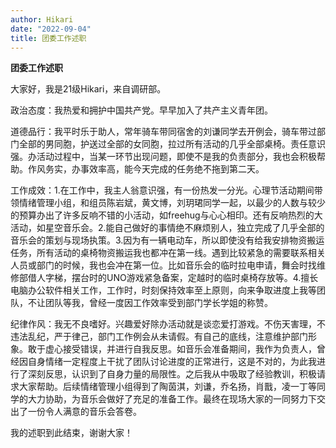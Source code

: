 ```yaml
---
author: Hikari
date: "2022-09-04"
title: 团委工作述职
---
```


**团委工作述职**

大家好，我是21级Hikari，来自调研部。

政治态度：我热爱和拥护中国共产党。早早加入了共产主义青年团。

道德品行：我平时乐于助人，常年骑车带同宿舍的刘谦同学去开例会，骑车带过部门全部的男同胞，护送过全部的女同胞，拉过所有活动的几乎全部桌椅。责任意识强。办活动过程中，当某一环节出现问题，即使不是我的负责部分，我也会积极帮助。作风务实，办事效率高，能今天完成的任务绝不拖到第二天。

工作成效：1.在工作中，我主人翁意识强，有一份热发一分光。心理节活动期间带领情绪管理小组，和组员陈岩斌，黄文博，刘玥珺同学一起，以最少的人数与较少的预算办出了许多反响不错的小活动，如freehug与心心相印。还有反响热烈的大活动，如星空音乐会。2.能自己做好的事情绝不麻烦别人，独立完成了几乎全部的音乐会的策划与现场执策。3.因为有一辆电动车，所以即使没有给我安排物资搬运任务，所有活动的桌椅物资搬运我也都冲在第一线。遇到比较紧急的需要联系相关人员或部门的时候，我也会冲在第一位。比如音乐会的临时拉电申请，舞会时找维修部借人字梯，摆台时的UNO游戏紧急备案，定越时的临时桌椅存放等。4.擅长电脑办公软件相关工作，工作时，时刻保持效率至上原则，向来争取进度上我等团队，不让团队等我，曾经一度因工作效率受到部门学长学姐的称赞。

纪律作风：我无不良嗜好。兴趣爱好除办活动就是谈恋爱打游戏。不伤天害理，不违法乱纪，严于律己，部门工作例会从未请假。有自己的底线，注意维护部门形象。敢于虚心接受错误，并进行自我反思。如音乐会准备期间，我作为负责人，曾经因自身情绪一定程度上干扰了团队讨论进度的正常进行，这是不对的，为此我进行了深刻反思，认识到了自身力量的局限性。之后我从中吸取了经验教训，积极请求大家帮助。后续情绪管理小组得到了陶茵淇，刘谦，乔名扬，肖戬，凌一丁等同学的大力协助，为音乐会做好了充足的准备工作。最终在现场大家的一同努力下交出了一份令人满意的音乐会答卷。

我的述职到此结束，谢谢大家！
